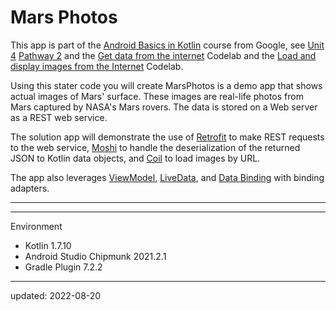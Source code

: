 # Mars Photos

This app is part of the [Android Basics in Kotlin] course from Google, see [Unit 4] [Pathway 2] and the [Get data from the internet] Codelab and the [Load and display images from the Internet] Codelab.

Using this stater code you will create MarsPhotos is a demo app that shows actual images of Mars' surface. These images are real-life photos from Mars captured by NASA's Mars rovers. The data is stored on a Web server as a REST web service.

The solution app will demonstrate the use of
[Retrofit](https://square.github.io/retrofit/) to make REST requests to the web service, [Moshi](https://github.com/square/moshi) to
handle the deserialization of the returned JSON to Kotlin data objects, and 
[Coil](https://coil-kt.github.io/coil/) to load images by URL.

The app also leverages 
[ViewModel](https://developer.android.com/topic/libraries/architecture/viewmodel),
[LiveData](https://developer.android.com/topic/libraries/architecture/livedata), and
[Data Binding](https://developer.android.com/topic/libraries/data-binding/) with binding 
adapters.

----

[Android Basics in Kotlin]: https://developer.android.com/courses/android-basics-kotlin/course
[Unit 4]: https://developer.android.com/courses/android-basics-kotlin/unit-4
[Pathway 2]: https://developer.android.com/courses/pathways/android-basics-kotlin-unit-4-pathway-2
[Get data from the internet]: https://developer.android.com/codelabs/basic-android-kotlin-training-getting-data-internet
[Load and display images from the Internet]: https://developer.android.com/codelabs/basic-android-kotlin-training-internet-images

----

Environment

- Kotlin 1.7.10
- Android Studio Chipmunk 2021.2.1
- Gradle Plugin 7.2.2

----

updated: 2022-08-20
